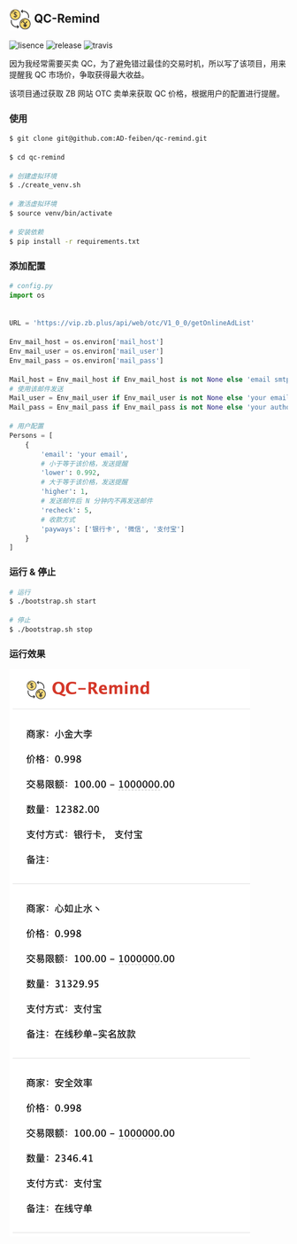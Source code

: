## <img style="width: 40px;vertical-align: middle;" src="./assets/logo.png"/> QC-Remind

![lisence](https://img.shields.io/github/license/ad-feiben/qc-remind)
![release](https://img.shields.io/github/v/release/ad-feiben/qc-remind.svg)
![travis](https://img.shields.io/travis/ad-feiben/qc-remind?logo=travis)

因为我经常需要买卖 QC，为了避免错过最佳的交易时机，所以写了该项目，用来提醒我 QC 市场价，争取获得最大收益。

该项目通过获取 ZB 网站 OTC 卖单来获取 QC 价格，根据用户的配置进行提醒。

### 使用

```bash
$ git clone git@github.com:AD-feiben/qc-remind.git

$ cd qc-remind

# 创建虚拟环境
$ ./create_venv.sh

# 激活虚拟环境
$ source venv/bin/activate

# 安装依赖
$ pip install -r requirements.txt
```

### 添加配置

```python
# config.py
import os


URL = 'https://vip.zb.plus/api/web/otc/V1_0_0/getOnlineAdList'

Env_mail_host = os.environ['mail_host']
Env_mail_user = os.environ['mail_user']
Env_mail_pass = os.environ['mail_pass']

Mail_host = Env_mail_host if Env_mail_host is not None else 'email smtp'
# 使用该邮件发送
Mail_user = Env_mail_user if Env_mail_user is not None else 'your email'
Mail_pass = Env_mail_pass if Env_mail_pass is not None else 'your authorization code'

# 用户配置
Persons = [
    {
        'email': 'your email',
        # 小于等于该价格，发送提醒
        'lower': 0.992,
        # 大于等于该价格，发送提醒
        'higher': 1,
        # 发送邮件后 N 分钟内不再发送邮件
        'recheck': 5,
        # 收款方式
        'payways': ['银行卡', '微信', '支付宝']
    }
]
```

### 运行 & 停止

```bash
# 运行
$ ./bootstrap.sh start

# 停止
$ ./bootstrap.sh stop
```

### 运行效果

![](./assets/img1.png)